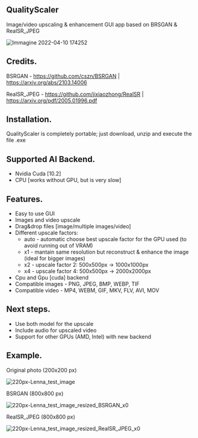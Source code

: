 ## QualityScaler
Image/video upscaling & enhancement GUI app based on BRSGAN &amp; RealSR_JPEG

![Immagine 2022-04-10 174252](https://user-images.githubusercontent.com/32263112/162680088-37c98fd5-08cd-458d-88c9-3c4cc1bcd3f3.jpg)


## Credits.

BSRGAN - https://github.com/cszn/BSRGAN | https://arxiv.org/abs/2103.14006

RealSR_JPEG - https://github.com/jixiaozhong/RealSR | https://arxiv.org/pdf/2005.01996.pdf

## Installation.

QualityScaler is completely portable; just download, unzip and execute the file .exe

## Supported AI Backend.
* Nvidia Cuda [10.2]
* CPU [works without GPU, but is very slow]

## Features.
* Easy to use GUI
* Images and video upscale
* Drag&drop files [image/multiple images/video]
* Different upscale factors:
  * auto - automatic choose best upscale factor for the GPU used (to avoid running out of VRAM)
  * x1   - mantain same resolution but reconstruct & enhance the image (ideal for bigger images) 
  * x2   - upscale factor 2: 500x500px -> 1000x1000px
  * x4   - upscale factor 4: 500x500px -> 2000x2000px
* Cpu and Gpu [cuda] backend
* Compatible images - PNG, JPEG, BMP, WEBP, TIF  
* Compatible video  - MP4, WEBM, GIF, MKV, FLV, AVI, MOV 

## Next steps.
* Use both model for the upscale
* Include audio for upscaled video
* Support for other GPUs (AMD, Intel) with new backend

## Example.

Original photo (200x200 px)

![220px-Lenna_test_image](https://user-images.githubusercontent.com/32263112/161437114-8ed041b2-e958-42df-9c7c-f71052d81948.png)

BSRGAN (800x800 px)

![220px-Lenna_test_image_resized_BSRGAN_x0](https://user-images.githubusercontent.com/32263112/161437168-2db8b791-e9be-45b8-bcdc-9ab49b3daa66.png)

RealSR_JPEG (800x800 px)

![220px-Lenna_test_image_resized_RealSR_JPEG_x0](https://user-images.githubusercontent.com/32263112/161437196-e1b81f58-5c71-41b7-b5ff-56ee215d885c.png)
